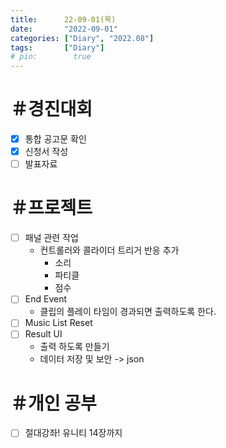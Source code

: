 ```yaml
---
title:      22-09-01(목)
date:       "2022-09-01"
categories: ["Diary", "2022.08"]
tags:       ["Diary"]
# pin:        true
---
```


# ＃경진대회
- [x] 통합 공고문 확인
- [x] 신청서 작성
- [ ] 발표자료

# ＃프로젝트
- [ ] 패널 관련 작업
  - 컨트롤러와 콜라이더 트리거 반응 추가
     - 소리
     - 파티클
     - 점수
- [ ] End Event
  - 클립의 플레이 타임이 경과되면 출력하도록 한다.
- [ ] Music List Reset
- [ ] Result UI
  - 출력 하도록 만들기
  - 데이터 저장 및 보안 -> json


# ＃개인 공부
- [ ] 절대강좌! 유니티 14장까지